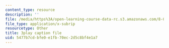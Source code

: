 ```yaml
---
content_type: resource
description: ''
file: /media/https%3A/open-learning-course-data-rc.s3.amazonaws.com/8-06-quantum-physics-iii-spring-2018/5477b7cdbfe0e1fb70ec2d5c8bf4e1a7_G-5KHKrNPMs.srt
file_type: application/x-subrip
resourcetype: Other
title: 3play caption file
uid: 5477b7cd-bfe0-e1fb-70ec-2d5c8bf4e1a7
---
```

